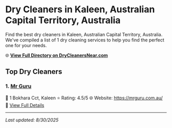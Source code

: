 # Dry Cleaners in Kaleen, Australian Capital Territory, Australia

Find the best dry cleaners in Kaleen, Australian Capital Territory, Australia. We've compiled a list of 1 dry cleaning services to help you find the perfect one for your needs.

🌐 **[View Full Directory on DryCleanersNear.com](https://drycleanersnear.com/city/Australia/Australian%20Capital%20Territory/Kaleen)**

## Top Dry Cleaners

### 1. [Mr Guru](https://drycleanersnear.com/dryCleaner/68a28988e025a3a8d28d3bd7/mr-guru)
📍 1 Bokhara Cct, Kaleen
⭐ Rating: 4.5/5
🌐 Website: https://mrguru.com.au/
🔗 [View Full Details](https://drycleanersnear.com/dryCleaner/68a28988e025a3a8d28d3bd7/mr-guru)


---

*Last updated: 8/30/2025*

